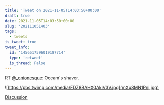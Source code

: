 ```yaml
---
title: 'Tweet on 2021-11-05T14:03:50+00:00'
draft: true
date: 2021-11-05T14:03:50+00:00
slug: '202111051403'
tags:
  - tweets
is_tweet: true
tweet_info:
  id: '1456517596019187714'
  type: 'retweet'
  is_thread: False
---
```




RT [@_onionesque](https://x.com/_onionesque): Occam's shaver. 

![https://pbs.twimg.com/media/FDZ8BAHX0AklV3V.jpg](mXu8MN1Pnj.jpg)

[Discussion](https://x.com/sytelus/status/1456517596019187714)
